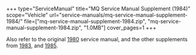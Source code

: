 +++
type="ServiceManual"
title="MQ Service Manual Supplement (1984)"
scope="Vehicle"
url="service-manuals/mq-service-manual-supplement-1984/"
file=["mq-service-manual-supplement-1984.zip", "mq-service-manual-supplement-1984.zip", "1.0MB"]
cover_pages=1
+++

Also refer to the original [1980](/service-manuals/mq-service-manual-1980/) service manual, and the other supplements from [1983](/service-manuals/mq-service-manual-supplement-1983/), and [1985](/service-manuals/mq-service-manual-supplement-1985/).
